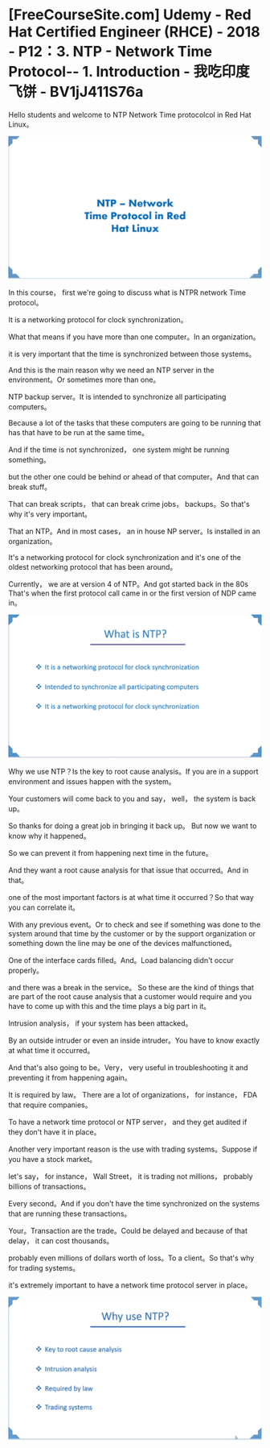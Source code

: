# [FreeCourseSite.com] Udemy - Red Hat Certified Engineer (RHCE) - 2018 - P12：3. NTP - Network Time Protocol-- 1. Introduction - 我吃印度飞饼 - BV1jJ411S76a

Hello students and welcome to NTP Network Time protocolcol in Red Hat Linux。



![](img/682a3ba38cc7e2e5066390cf61533091_1.png)

In this course， first we're going to discuss what is NTPR network Time protocol。

It is a networking protocol for clock synchronization。

What that means if you have more than one computer。In an organization。

 it is very important that the time is synchronized between those systems。

And this is the main reason why we need an NTP server in the environment。Or sometimes more than one。

NTP backup server。It is intended to synchronize all participating computers。

Because a lot of the tasks that these computers are going to be running that has that have to be run at the same time。

And if the time is not synchronized， one system might be running something。

 but the other one could be behind or ahead of that computer。And that can break stuff。

 That can break scripts， that can break crime jobs， backups。So that's why it's very important。

That an NTP。And in most cases， an in house NP server。Is installed in an organization。

It's a networking protocol for clock synchronization and it's one of the oldest networking protocol that has been around。

Currently， we are at version 4 of NTP。And got started back in the 80s That's when the first protocol call came in or the first version of NDP came in。



![](img/682a3ba38cc7e2e5066390cf61533091_3.png)

Why we use NTP？Is the key to root cause analysis。If you are in a support environment and issues happen with the system。

Your customers will come back to you and say， well， the system is back up。

 So thanks for doing a great job in bringing it back up。 But now we want to know why it happened。

So we can prevent it from happening next time in the future。

And they want a root cause analysis for that issue that occurred。And in that。

 one of the most important factors is at what time it occurred？So that way you can correlate it。

With any previous event。Or to check and see if something was done to the system around that time by the customer or by the support organization or something down the line may be one of the devices malfunctioned。

 One of the interface cards filled。And。Load balancing didn't occur properly。

 and there was a break in the service。 So these are the kind of things that are part of the root cause analysis that a customer would require and you have to come up with this and the time plays a big part in it。

Intrusion analysis， if your system has been attacked。

By an outside intruder or even an inside intruder。You have to know exactly at what time it occurred。

And that's also going to be。Very， very useful in troubleshooting it and preventing it from happening again。

It is required by law。 There are a lot of organizations， for instance， FDA that require companies。

To have a network time protocol or NTP server， and they get audited if they don't have it in place。

Another very important reason is the use with trading systems。Suppose if you have a stock market。

 let's say， for instance， Wall Street， it is trading not millions， probably billions of transactions。

Every second。And if you don't have the time synchronized on the systems that are running these transactions。

Your。Transaction are the trade。Could be delayed and because of that delay， it can cost thousands。

 probably even millions of dollars worth of loss。To a client。So that's why for trading systems。

 it's extremely important to have a network time protocol server in place。



![](img/682a3ba38cc7e2e5066390cf61533091_5.png)